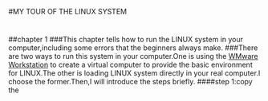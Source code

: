 #MY TOUR OF THE LINUX SYSTEM
#
##chapter 1
###This chapter tells how to run the LINUX system in your computer,including some errors that the beginners always make. 
###There are two ways to run this system in your computer.One is using the  [WMware Workstation](http://www.epinv.com/post/6304.html) to create a virtual computer to provide the basic environment for LINUX.The other is loading LINUX system directly in your real computer.I choose the former.Then,I will introduce the steps briefly.
####step 1:copy the 




